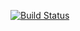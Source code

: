 [![Build Status](https://travis-ci.org/carl-alberto/test-laughing-engine.svg?branch=master)](https://travis-ci.org/carl-alberto/test-laughing-engine)
